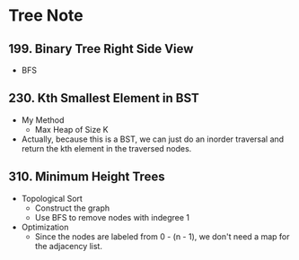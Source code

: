 # Tree Note
## 199. Binary Tree Right Side View
- BFS 

## 230. Kth Smallest Element in BST
- My Method
    - Max Heap of Size K
- Actually, because this is a BST, we can just do an inorder traversal and return the kth element in the traversed nodes.

## 310. Minimum Height Trees
- Topological Sort
    - Construct the graph
    - Use BFS to remove nodes with indegree 1
- Optimization
    - Since the nodes are labeled from 0 - (n - 1), we don't need a map for the adjacency list.

